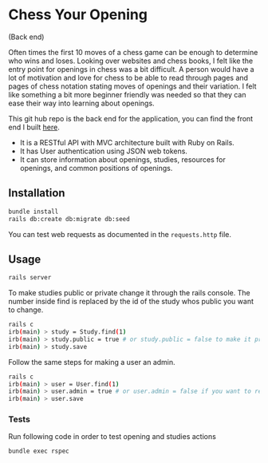 # Chess Your Opening

(Back end)

Often times the first 10 moves of a chess game can be enough to determine who wins and loses. Looking over websites and chess books, I felt like the entry point for openings in chess was a bit difficult. A person would have a lot of motivation and love for chess to be able to read through pages and pages of chess notation stating moves of openings and their variation. I felt like something a bit more beginner friendly was needed so that they can ease their way into learning about openings.

This git hub repo is the back end for the application, you can find the front end I built [here](https://github.com/avrrodriguez/chess-your-opening-frontend).

- It is a RESTful API with MVC architecture built with Ruby on Rails.
- It has User authentication using JSON web tokens.
- It can store information about openings, studies, resources for openings, and common positions of openings.

## Installation

```bash
bundle install
rails db:create db:migrate db:seed
```

You can test web requests as documented in the `requests.http` file.

## Usage

```bash
rails server
```

To make studies public or private change it through the rails console. The number inside find is replaced by the id of the study whos public you want to change.

```bash
rails c
irb(main) > study = Study.find(1)
irb(main) > study.public = true # or study.public = false to make it private
irb(main) > study.save
```

Follow the same steps for making a user an admin.

```bash
rails c
irb(main) > user = User.find(1)
irb(main) > user.admin = true # or user.admin = false if you want to remove admin
irb(main) > user.save
```

### Tests
Run following code in order to test opening and studies actions
```
bundle exec rspec
```
